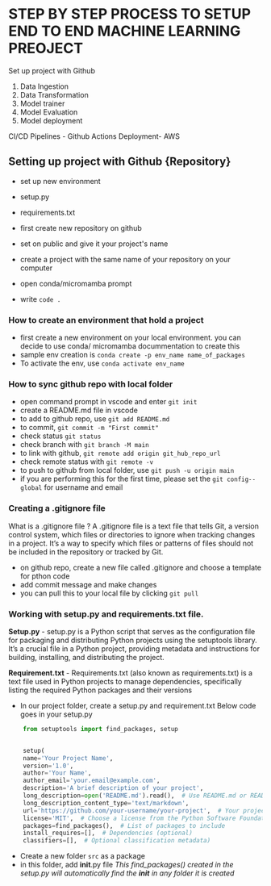 # STEP BY STEP PROCESS TO SETUP END TO END MACHINE LEARNING PREOJECT

Set up project with Github

1. Data Ingestion
2. Data Transformation
3. Model trainer
4. Model Evaluation
5. Model deployment

CI/CD Pipelines - Github Actions
Deployment- AWS

## Setting up project with Github {Repository}

- set up new environment
- setup.py
- requirements.txt

- first create new repository on github
- set on public and give it your project's name
- create a project with the same name of your repository on your computer
- open conda/micromamba prompt
- write `code .`

### How to create an environment that hold a project

- first create a new environment on your local environment. you can decide to use conda/ micromamba docummentation to create this
- sample env creation is `conda create -p env_name name_of_packages`
- To activate the env, use `conda activate env_name`

### How to sync github repo with local folder

- open command prompt in vscode and enter `git init`
- create a README.md file in vscode
- to add to github repo, use `git add README.md`
- to commit, `git commit -m "First commit"`
- check status `git status`
- check branch with `git branch -M main`
- to link with github, `git remote add origin git_hub_repo_url`
- check remote status with `git remote -v`
- to push to github from local folder, use `git push -u origin main`
- if you are performing this for the first time, please set the `git config--global` for username and email

### Creating a .gitignore file

What is a .gitignore file ?
A .gitignore file is a text file that tells Git, a version control system, which files or directories to ignore when tracking changes in a project. It’s a way to specify which files or patterns of files should not be included in the repository or tracked by Git.

- on github repo, create a new file called .gitignore and choose a template for pthon code
- add commit message and make changes
- you can pull this to your local file by clicking `git pull`

### Working with setup.py and requirements.txt file.

**Setup.py** - setup.py is a Python script that serves as the configuration file for packaging and distributing Python projects using the setuptools library. It’s a crucial file in a Python project, providing metadata and instructions for building, installing, and distributing the project.

**Requirement.txt** - Requirements.txt (also known as requirements.txt) is a text file used in Python projects to manage dependencies, specifically listing the required Python packages and their versions

- In our project folder, create a setup.py and requirement.txt
Below code goes in your setup.py

~~~python
    from setuptools import find_packages, setup


    setup(
    name='Your Project Name',
    version='1.0',
    author='Your Name',
    author_email='your.email@example.com',
    description='A brief description of your project',
    long_description=open('README.md').read(),  # Use README.md or README.txt
    long_description_content_type='text/markdown',
    url='https://github.com/your-username/your-project',  # Your project's URL
    license='MIT',  # Choose a license from the Python Software Foundation
    packages=find_packages(),  # List of packages to include
    install_requires=[],  # Dependencies (optional)
    classifiers=[],  # Optional classification metadata)
~~~

- Create a new folder `src` as a package
- in this folder, add __init__.py file  *This find_packages() created in the setup.py will automatically find the __init__ in any folder it is created*

